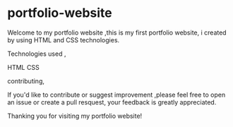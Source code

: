# portfolio-website
Welcome to my portfolio website ,this is my first portfolio website, i created by using HTML and CSS technologies.

Technologies used ,

HTML
CSS

contributing,

If you'd like to contribute or suggest improvement ,please feel free to open an issue or create a pull resquest, your feedback is greatly appreciated.

Thanking you for visiting my portfolio website!
